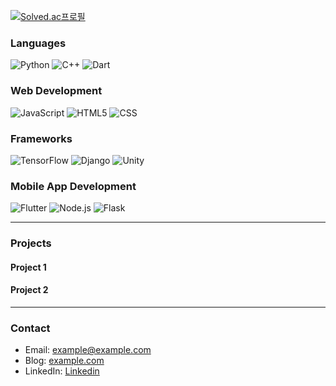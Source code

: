[![Solved.ac프로필](http://mazassumnida.wtf/api/v2/generate_badge?boj=tigerwuy)](https://solved.ac/tigerwuy)


### Languages
![Python](https://img.shields.io/badge/Python-3766AB?style=flat-square&logo=Python&logoColor=white)
![C++](https://img.shields.io/badge/C%2B%2B-00599C?style=flat-square&logo=C%2B%2B&logoColor=white)
![Dart](https://img.shields.io/badge/Dart-0175C2?style=flat-square&logo=Dart&logoColor=white)

### Web Development
![JavaScript](https://img.shields.io/badge/JavaScript-7DF1E?style=flat-square&logo=JavaScript&logoColor=white)
![HTML5](https://img.shields.io/badge/HTML5-E34F26?style=flat-square&logo=HTML5&logoColor=white)
![CSS](https://img.shields.io/badge/CSS-1572B6?style=flat-square&logo=CSS&logoColor=white)

### Frameworks
![TensorFlow](https://img.shields.io/badge/TensorFlow-FF6F00?style=flat-square&logo=TensorFlow&logoColor=white)
![Django](https://img.shields.io/badge/Django-092E20?style=flat-square&logo=Django&logoColor=white)
![Unity](https://img.shields.io/badge/Unity-100000?style=flat-square&logo=unity&logoColor=white)

### Mobile App Development
![Flutter](https://img.shields.io/badge/Flutter-02569B?style=flat-square&logo=flutter&logoColor=white)
![Node.js](https://img.shields.io/badge/Node.js-339933?style=flat-square&logo=Node.js&logoColor=white)
![Flask](https://img.shields.io/badge/Flask-000000?style=flat-square&logo=Flask&logoColor=white)

---

### Projects
#### Project 1

#### Project 2

---

### Contact
- Email: example@example.com
- Blog: [example.com](https://example.com)
- LinkedIn: [Linkedin](https://www.linkedin.com/in/yourname)
